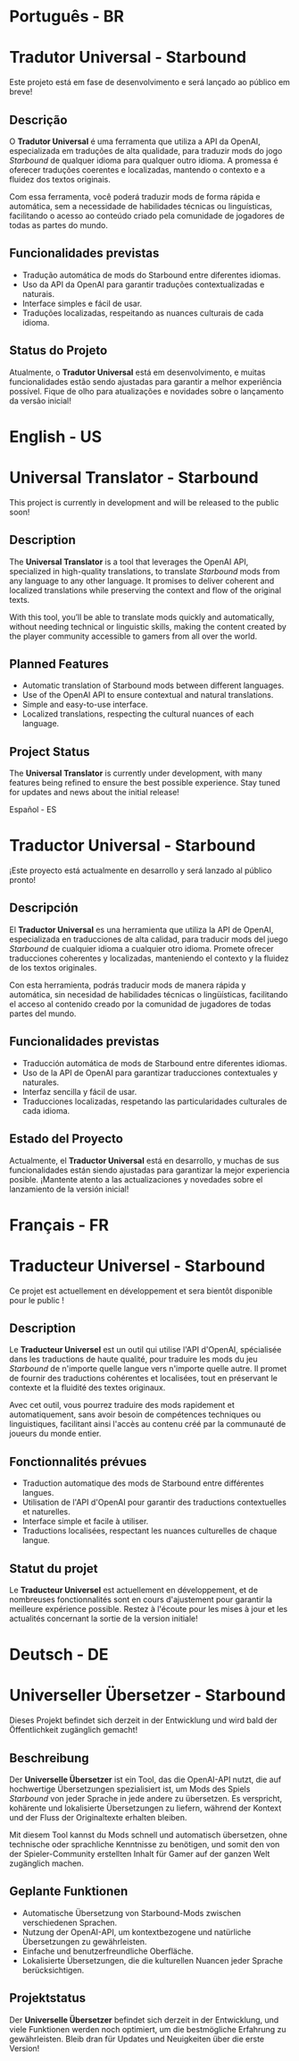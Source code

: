 # Português - BR
# Tradutor Universal - Starbound

Este projeto está em fase de desenvolvimento e será lançado ao público em breve!

## Descrição
O **Tradutor Universal** é uma ferramenta que utiliza a API da OpenAI, especializada em traduções de alta qualidade, para traduzir mods do jogo *Starbound* de qualquer idioma para qualquer outro idioma. A promessa é oferecer traduções coerentes e localizadas, mantendo o contexto e a fluidez dos textos originais.

Com essa ferramenta, você poderá traduzir mods de forma rápida e automática, sem a necessidade de habilidades técnicas ou linguísticas, facilitando o acesso ao conteúdo criado pela comunidade de jogadores de todas as partes do mundo.

## Funcionalidades previstas
- Tradução automática de mods do Starbound entre diferentes idiomas.
- Uso da API da OpenAI para garantir traduções contextualizadas e naturais.
- Interface simples e fácil de usar.
- Traduções localizadas, respeitando as nuances culturais de cada idioma.

## Status do Projeto
Atualmente, o **Tradutor Universal** está em desenvolvimento, e muitas funcionalidades estão sendo ajustadas para garantir a melhor experiência possível. Fique de olho para atualizações e novidades sobre o lançamento da versão inicial!

# English - US
# Universal Translator - Starbound

This project is currently in development and will be released to the public soon!

## Description
The **Universal Translator** is a tool that leverages the OpenAI API, specialized in high-quality translations, to translate *Starbound* mods from any language to any other language. It promises to deliver coherent and localized translations while preserving the context and flow of the original texts.

With this tool, you’ll be able to translate mods quickly and automatically, without needing technical or linguistic skills, making the content created by the player community accessible to gamers from all over the world.

## Planned Features
- Automatic translation of Starbound mods between different languages.
- Use of the OpenAI API to ensure contextual and natural translations.
- Simple and easy-to-use interface.
- Localized translations, respecting the cultural nuances of each language.

## Project Status
The **Universal Translator** is currently under development, with many features being refined to ensure the best possible experience. Stay tuned for updates and news about the initial release!

Español - ES
# Traductor Universal - Starbound

¡Este proyecto está actualmente en desarrollo y será lanzado al público pronto!

## Descripción
El **Traductor Universal** es una herramienta que utiliza la API de OpenAI, especializada en traducciones de alta calidad, para traducir mods del juego *Starbound* de cualquier idioma a cualquier otro idioma. Promete ofrecer traducciones coherentes y localizadas, manteniendo el contexto y la fluidez de los textos originales.

Con esta herramienta, podrás traducir mods de manera rápida y automática, sin necesidad de habilidades técnicas o lingüísticas, facilitando el acceso al contenido creado por la comunidad de jugadores de todas partes del mundo.

## Funcionalidades previstas
- Traducción automática de mods de Starbound entre diferentes idiomas.
- Uso de la API de OpenAI para garantizar traducciones contextuales y naturales.
- Interfaz sencilla y fácil de usar.
- Traducciones localizadas, respetando las particularidades culturales de cada idioma.

## Estado del Proyecto
Actualmente, el **Traductor Universal** está en desarrollo, y muchas de sus funcionalidades están siendo ajustadas para garantizar la mejor experiencia posible. ¡Mantente atento a las actualizaciones y novedades sobre el lanzamiento de la versión inicial!

# Français - FR
# Traducteur Universel - Starbound

Ce projet est actuellement en développement et sera bientôt disponible pour le public !

## Description
Le **Traducteur Universel** est un outil qui utilise l'API d'OpenAI, spécialisée dans les traductions de haute qualité, pour traduire les mods du jeu *Starbound* de n'importe quelle langue vers n'importe quelle autre. Il promet de fournir des traductions cohérentes et localisées, tout en préservant le contexte et la fluidité des textes originaux.

Avec cet outil, vous pourrez traduire des mods rapidement et automatiquement, sans avoir besoin de compétences techniques ou linguistiques, facilitant ainsi l'accès au contenu créé par la communauté de joueurs du monde entier.

## Fonctionnalités prévues
- Traduction automatique des mods de Starbound entre différentes langues.
- Utilisation de l'API d'OpenAI pour garantir des traductions contextuelles et naturelles.
- Interface simple et facile à utiliser.
- Traductions localisées, respectant les nuances culturelles de chaque langue.

## Statut du projet
Le **Traducteur Universel** est actuellement en développement, et de nombreuses fonctionnalités sont en cours d'ajustement pour garantir la meilleure expérience possible. Restez à l'écoute pour les mises à jour et les actualités concernant la sortie de la version initiale!

# Deutsch - DE
# Universeller Übersetzer - Starbound

Dieses Projekt befindet sich derzeit in der Entwicklung und wird bald der Öffentlichkeit zugänglich gemacht!

## Beschreibung
Der **Universelle Übersetzer** ist ein Tool, das die OpenAI-API nutzt, die auf hochwertige Übersetzungen spezialisiert ist, um Mods des Spiels *Starbound* von jeder Sprache in jede andere zu übersetzen. Es verspricht, kohärente und lokalisierte Übersetzungen zu liefern, während der Kontext und der Fluss der Originaltexte erhalten bleiben.

Mit diesem Tool kannst du Mods schnell und automatisch übersetzen, ohne technische oder sprachliche Kenntnisse zu benötigen, und somit den von der Spieler-Community erstellten Inhalt für Gamer auf der ganzen Welt zugänglich machen.

## Geplante Funktionen
- Automatische Übersetzung von Starbound-Mods zwischen verschiedenen Sprachen.
- Nutzung der OpenAI-API, um kontextbezogene und natürliche Übersetzungen zu gewährleisten.
- Einfache und benutzerfreundliche Oberfläche.
- Lokalisierte Übersetzungen, die die kulturellen Nuancen jeder Sprache berücksichtigen.

## Projektstatus
Der **Universelle Übersetzer** befindet sich derzeit in der Entwicklung, und viele Funktionen werden noch optimiert, um die bestmögliche Erfahrung zu gewährleisten. Bleib dran für Updates und Neuigkeiten über die erste Version!
